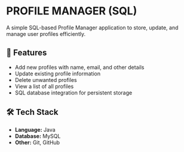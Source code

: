 # PROFILE MANAGER (SQL)

A simple SQL-based Profile Manager application to store, update, and manage user profiles efficiently.

## 📌 Features
- Add new profiles with name, email, and other details
- Update existing profile information
- Delete unwanted profiles
- View a list of all profiles
- SQL database integration for persistent storage

## 🛠️ Tech Stack
- **Language:** Java
- **Database:** MySQL
- **Other:** Git, GitHub


